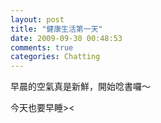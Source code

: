 ```yaml
---
layout: post
title: "健康生活第一天"
date: 2009-09-30 00:48:53
comments: true
categories: Chatting
---
```

<p>早晨的空氣真是新鮮，開始唸書囉～</p><p>今天也要早睡&gt;&lt;</p>
